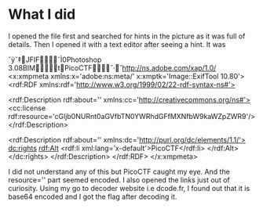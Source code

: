 # What I did
I opened the file first and searched for hints in the picture as it was full of details. Then I opened it with a text editor after seeing a hint. It was

ˇÿˇ‡ JFIF      ˇÌ 0Photoshop 3.0 8BIM     t PicoCTF    ˇ·˘http://ns.adobe.com/xap/1.0/ <?xpacket begin='Ôªø' id='W5M0MpCehiHzreSzNTczkc9d'?>
<x:xmpmeta xmlns:x='adobe:ns:meta/' x:xmptk='Image::ExifTool 10.80'>
<rdf:RDF xmlns:rdf='http://www.w3.org/1999/02/22-rdf-syntax-ns#'>

 <rdf:Description rdf:about=''
  xmlns:cc='http://creativecommons.org/ns#'>
  <cc:license rdf:resource='cGljb0NURnt0aGVfbTN0YWRhdGFfMXNfbW9kaWZpZWR9'/>
 </rdf:Description>

 <rdf:Description rdf:about=''
  xmlns:dc='http://purl.org/dc/elements/1.1/'>
  <dc:rights>
   <rdf:Alt>
    <rdf:li xml:lang='x-default'>PicoCTF</rdf:li>
   </rdf:Alt>
  </dc:rights>
 </rdf:Description>
</rdf:RDF>
</x:xmpmeta>
                                                                                                    
                                                                                                                                                                                                        
I did not understand any of this but PicoCTF caught my eye. And the resource='' part seemed encoded. I also opened the links just out of curiosity. Using my go to decoder website i.e dcode.fr, I found out that it is base64 encoded and I got the flag after decoding it.                                                                                                    
